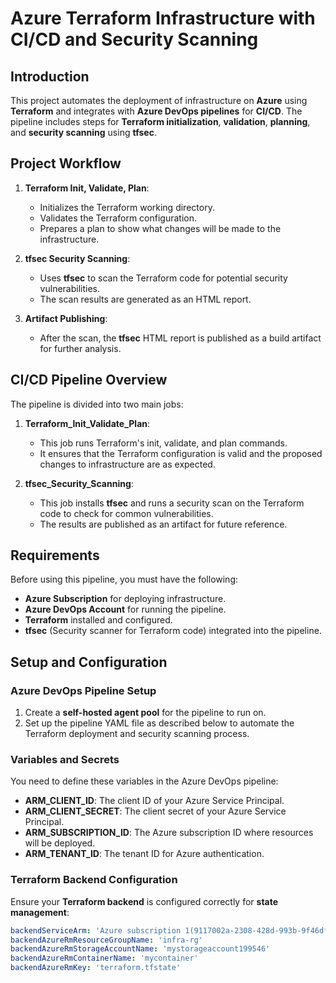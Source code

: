 # Azure Terraform Infrastructure with CI/CD and Security Scanning

## Introduction
This project automates the deployment of infrastructure on **Azure** using **Terraform** and integrates with **Azure DevOps pipelines** for **CI/CD**. The pipeline includes steps for **Terraform initialization**, **validation**, **planning**, and **security scanning** using **tfsec**.

## Project Workflow
1. **Terraform Init, Validate, Plan**:
   - Initializes the Terraform working directory.
   - Validates the Terraform configuration.
   - Prepares a plan to show what changes will be made to the infrastructure.

2. **tfsec Security Scanning**:
   - Uses **tfsec** to scan the Terraform code for potential security vulnerabilities.
   - The scan results are generated as an HTML report.

3. **Artifact Publishing**:
   - After the scan, the **tfsec** HTML report is published as a build artifact for further analysis.

## CI/CD Pipeline Overview
The pipeline is divided into two main jobs:
1. **Terraform_Init_Validate_Plan**:
   - This job runs Terraform's init, validate, and plan commands.
   - It ensures that the Terraform configuration is valid and the proposed changes to infrastructure are as expected.

2. **tfsec_Security_Scanning**:
   - This job installs **tfsec** and runs a security scan on the Terraform code to check for common vulnerabilities.
   - The results are published as an artifact for future reference.

## Requirements
Before using this pipeline, you must have the following:
- **Azure Subscription** for deploying infrastructure.
- **Azure DevOps Account** for running the pipeline.
- **Terraform** installed and configured.
- **tfsec** (Security scanner for Terraform code) integrated into the pipeline.

## Setup and Configuration

### Azure DevOps Pipeline Setup
1. Create a **self-hosted agent pool** for the pipeline to run on.
2. Set up the pipeline YAML file as described below to automate the Terraform deployment and security scanning process.

### Variables and Secrets
You need to define these variables in the Azure DevOps pipeline:
- **ARM_CLIENT_ID**: The client ID of your Azure Service Principal.
- **ARM_CLIENT_SECRET**: The client secret of your Azure Service Principal.
- **ARM_SUBSCRIPTION_ID**: The Azure subscription ID where resources will be deployed.
- **ARM_TENANT_ID**: The tenant ID for Azure authentication.

### Terraform Backend Configuration
Ensure your **Terraform backend** is configured correctly for **state management**:
```yaml
backendServiceArm: 'Azure subscription 1(9117002a-2308-428d-993b-9f46dfdfd10c)'
backendAzureRmResourceGroupName: 'infra-rg'
backendAzureRmStorageAccountName: 'mystorageaccount199546'
backendAzureRmContainerName: 'mycontainer'
backendAzureRmKey: 'terraform.tfstate'
